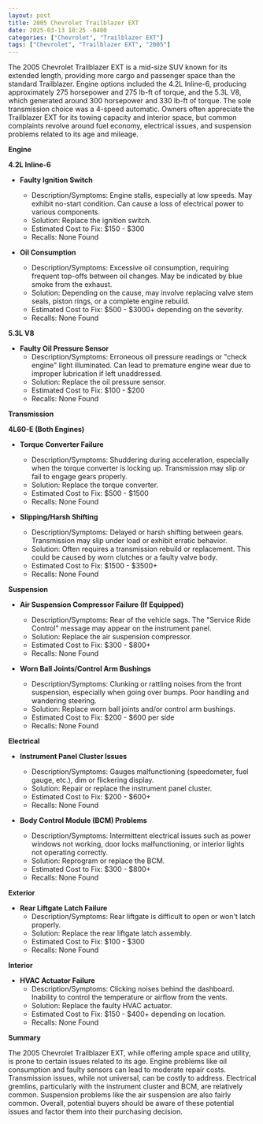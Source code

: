 ```yaml
---
layout: post
title: 2005 Chevrolet Trailblazer EXT
date: 2025-03-13 10:25 -0400
categories: ["Chevrolet", "Trailblazer EXT"]
tags: ["Chevrolet", "Trailblazer EXT", "2005"]
---
```

The 2005 Chevrolet Trailblazer EXT is a mid-size SUV known for its extended length, providing more cargo and passenger space than the standard Trailblazer. Engine options included the 4.2L Inline-6, producing approximately 275 horsepower and 275 lb-ft of torque, and the 5.3L V8, which generated around 300 horsepower and 330 lb-ft of torque. The sole transmission choice was a 4-speed automatic. Owners often appreciate the Trailblazer EXT for its towing capacity and interior space, but common complaints revolve around fuel economy, electrical issues, and suspension problems related to its age and mileage.

**Engine**

**4.2L Inline-6**

*   **Faulty Ignition Switch**
    *   Description/Symptoms: Engine stalls, especially at low speeds. May exhibit no-start condition. Can cause a loss of electrical power to various components.
    *   Solution: Replace the ignition switch.
    *   Estimated Cost to Fix: $150 - $300
    *   Recalls: None Found

*   **Oil Consumption**
    *   Description/Symptoms: Excessive oil consumption, requiring frequent top-offs between oil changes. May be indicated by blue smoke from the exhaust.
    *   Solution: Depending on the cause, may involve replacing valve stem seals, piston rings, or a complete engine rebuild.
    *   Estimated Cost to Fix: $500 - $3000+ depending on the severity.
    *   Recalls: None Found

**5.3L V8**

*   **Faulty Oil Pressure Sensor**
    *   Description/Symptoms: Erroneous oil pressure readings or "check engine" light illuminated. Can lead to premature engine wear due to improper lubrication if left unaddressed.
    *   Solution: Replace the oil pressure sensor.
    *   Estimated Cost to Fix: $100 - $200
    *   Recalls: None Found

**Transmission**

**4L60-E (Both Engines)**

*   **Torque Converter Failure**
    *   Description/Symptoms: Shuddering during acceleration, especially when the torque converter is locking up. Transmission may slip or fail to engage gears properly.
    *   Solution: Replace the torque converter.
    *   Estimated Cost to Fix: $500 - $1500
    *   Recalls: None Found

*   **Slipping/Harsh Shifting**
    *   Description/Symptoms: Delayed or harsh shifting between gears. Transmission may slip under load or exhibit erratic behavior.
    *   Solution: Often requires a transmission rebuild or replacement. This could be caused by worn clutches or a faulty valve body.
    *   Estimated Cost to Fix: $1500 - $3500+
    *   Recalls: None Found

**Suspension**

*   **Air Suspension Compressor Failure (If Equipped)**
    *   Description/Symptoms: Rear of the vehicle sags. The "Service Ride Control" message may appear on the instrument panel.
    *   Solution: Replace the air suspension compressor.
    *   Estimated Cost to Fix: $300 - $800+
    *   Recalls: None Found

*   **Worn Ball Joints/Control Arm Bushings**
    *   Description/Symptoms: Clunking or rattling noises from the front suspension, especially when going over bumps. Poor handling and wandering steering.
    *   Solution: Replace worn ball joints and/or control arm bushings.
    *   Estimated Cost to Fix: $200 - $600 per side
    *   Recalls: None Found

**Electrical**

*   **Instrument Panel Cluster Issues**
    *   Description/Symptoms: Gauges malfunctioning (speedometer, fuel gauge, etc.), dim or flickering display.
    *   Solution: Repair or replace the instrument panel cluster.
    *   Estimated Cost to Fix: $200 - $600+
    *   Recalls: None Found

*   **Body Control Module (BCM) Problems**
    *   Description/Symptoms: Intermittent electrical issues such as power windows not working, door locks malfunctioning, or interior lights not operating correctly.
    *   Solution: Reprogram or replace the BCM.
    *   Estimated Cost to Fix: $300 - $800+
    *   Recalls: None Found

**Exterior**

*   **Rear Liftgate Latch Failure**
    *   Description/Symptoms: Rear liftgate is difficult to open or won't latch properly.
    *   Solution: Replace the rear liftgate latch assembly.
    *   Estimated Cost to Fix: $100 - $300
    *   Recalls: None Found

**Interior**

*   **HVAC Actuator Failure**
    *   Description/Symptoms: Clicking noises behind the dashboard. Inability to control the temperature or airflow from the vents.
    *   Solution: Replace the faulty HVAC actuator.
    *   Estimated Cost to Fix: $150 - $400+ depending on location.
    *   Recalls: None Found

**Summary**

The 2005 Chevrolet Trailblazer EXT, while offering ample space and utility, is prone to certain issues related to its age. Engine problems like oil consumption and faulty sensors can lead to moderate repair costs. Transmission issues, while not universal, can be costly to address. Electrical gremlins, particularly with the instrument cluster and BCM, are relatively common. Suspension problems like the air suspension are also fairly common. Overall, potential buyers should be aware of these potential issues and factor them into their purchasing decision.

